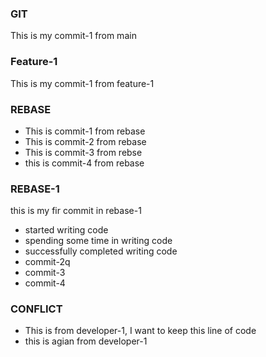 ### GIT
This is my commit-1 from main

### Feature-1
This is my commit-1 from feature-1

### REBASE
* This is commit-1 from rebase
* This is commit-2 from rebase
* This is commit-3 from rebse
* this is commit-4 from rebase
### REBASE-1
this is my fir commit in rebase-1
* started writing code
* spending some time in writing code
* successfully completed writing code
* commit-2q
* commit-3
* commit-4
### CONFLICT
* This is from developer-1, I want to keep this line of code
* this is agian from developer-1


